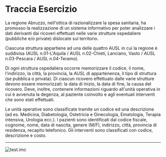 # Traccia Esercizio
La regione Abruzzo, nell'ottica di razionalizzare la spesa sanitaria, ha promosso la realizzazione di un sistema informativo per poter analizzare i dati derivanti dai ricoveri effettuati nelle varie strutture ospedaliere (pubbliche e/o private) dislocate sul territorio. 

Ciascuna struttura appartiene ad una delle quattro AUSL in cui la regione è suddivisa (AUSL n.01-L'Aquila / AUSL n.02-Chieti, Lanciano, Vasto / AUSL n.03-Pescara / AUSL n.04-Teramo).

Di ogni struttura ospedaliera occorre memorizzare il codice, il nome, l'indirizzo, la città, la provincia, la AUSL di appartenenza, il tipo di struttura (se pubblica o privata). Di ciascun ricovero effettuato dalle varie strutture devono essere memorizzati: la data di inizio, la data di fine, la causa del ricovero. Deve, inoltre, contenere informazioni riguardo all'unità operativa in cui è avvenuta la degenza, al paziente coinvolto e agli eventuali interventi che sono stati effettuati.

Le unità operative sono classificate tramite un codice ed una descrizione (ad es. Medicina, Diabetologia, Ostetricia e Ginecologia, Ematologia, Terapia intensiva, Urologia ecc.). I pazienti sono identificati dal codice fiscale, cognome, nome, data di nascita, genere (M/F), indirizzo, città, provincia di residenza, recapito telefonico. Gli interventi sono classificati con codice, descrizione e costo.

---

![test.imc](https://www.alfredocentinaro.it/wp-content/uploads/2022/07/prova4.drawio1.svg "test.imc")
